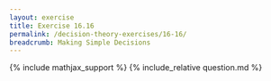 ```yaml
---
layout: exercise
title: Exercise 16.16
permalink: /decision-theory-exercises/16-16/
breadcrumb: Making Simple Decisions
---
```


{% include mathjax_support %}
{% include_relative question.md %}
